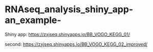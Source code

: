 # RNAseq_analysis_shiny_app-an_example-
Shiny app: https://zxjseq.shinyapps.io/BB_VOGO_KEGG_01/

second:  https://zxjseq.shinyapps.io/BB_VOGO_KEGG_02_improved/
